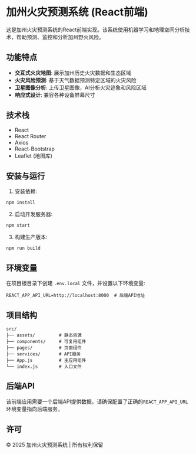 # 加州火灾预测系统 (React前端)

这是加州火灾预测系统的React前端实现。该系统使用机器学习和地理空间分析技术，帮助预测、监控和分析加州野火风险。

## 功能特点

- **交互式火灾地图**: 展示加州历史火灾数据和生态区域
- **火灾风险预测**: 基于天气数据预测特定区域的火灾风险
- **卫星图像分析**: 上传卫星图像，AI分析火灾迹象和风险区域
- **响应式设计**: 兼容各种设备屏幕尺寸

## 技术栈

- React
- React Router
- Axios
- React-Bootstrap
- Leaflet (地图库)

## 安装与运行

1. 安装依赖:
```
npm install
```

2. 启动开发服务器:
```
npm start
```

3. 构建生产版本:
```
npm run build
```

## 环境变量

在项目根目录下创建 `.env.local` 文件，并设置以下环境变量:
```
REACT_APP_API_URL=http://localhost:8000  # 后端API地址
```

## 项目结构

```
src/
├── assets/         # 静态资源
├── components/     # 可复用组件
├── pages/          # 页面组件
├── services/       # API服务
├── App.js          # 主应用组件
└── index.js        # 入口文件
```

## 后端API

该前端应用需要一个后端API提供数据。请确保配置了正确的`REACT_APP_API_URL`环境变量指向后端服务。

## 许可

© 2025 加州火灾预测系统 | 所有权利保留 